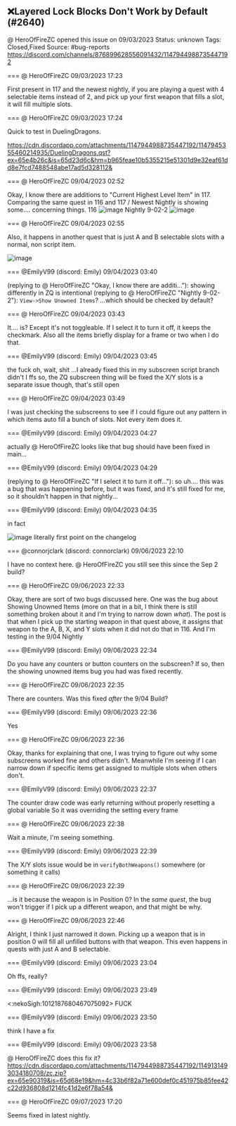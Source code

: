 ## ❌Layered Lock Blocks Don't Work by Default (#2640)
@ HeroOfFireZC opened this issue on 09/03/2023
Status: unknown
Tags: Closed,Fixed
Source: #bug-reports https://discord.com/channels/876899628556091432/1147944988735447192


=== @ HeroOfFireZC 09/03/2023 17:23

First present in 117 and the newest nightly, if you are playing a quest with 4 selectable items instead of 2, and pick up your first weapon that fills a slot, it will fill multiple slots.

=== @ HeroOfFireZC 09/03/2023 17:24

Quick to test in DuelingDragons.

https://cdn.discordapp.com/attachments/1147944988735447192/1147945355460214935/DuelingDragons.qst?ex=65e4b26c&is=65d23d6c&hm=b965feae10b5355215e51301d9e32eaf61dd8e7fcd7488548abe17ad5d328112&

=== @ HeroOfFireZC 09/04/2023 02:52

Okay, I know there are additions to "Current Highest Level Item" in 117. Comparing the same quest in 116 and 117 / Newest Nightly is showing some.... concerning things.
116
![image](https://cdn.discordapp.com/attachments/1147944988735447192/1148088321029963938/image.png?ex=65e53792&is=65d2c292&hm=82d668c0887438675b85919f9b6899b51fd80e827000f43a7a214da0d303acb6&)
Nightly 9-02-2
![image](https://cdn.discordapp.com/attachments/1147944988735447192/1148088565746651236/image.png?ex=65e537cc&is=65d2c2cc&hm=612edaa438ded5c2b276f30115b0bd151ec183b2843c5d15cd2631d9aa9d3b6b&)

=== @ HeroOfFireZC 09/04/2023 02:55

Also, it happens in another quest that is just A and B selectable slots with a normal, non script item.

![image](https://cdn.discordapp.com/attachments/1147944988735447192/1148088959277215755/zc_screen00001.png?ex=65e5382a&is=65d2c32a&hm=472483c9c9dc718a524c98704e61321daf2a0889bf804262bee45bc4387f3665&)

=== @EmilyV99 (discord: Emily) 09/04/2023 03:40

(replying to @ HeroOfFireZC "Okay, I know there are additi…"): showing differently in ZQ is intentional
(replying to @ HeroOfFireZC "Nightly 9-02-2"): `View->Show Unowned Items`?
...which should be checked by default?

=== @ HeroOfFireZC 09/04/2023 03:43

It.... is?
Except it's not toggleable.
If I select it to turn it off, it keeps the checkmark.
Also all the items briefly display for a frame or two when I do that.

=== @EmilyV99 (discord: Emily) 09/04/2023 03:45

the fuck
oh, wait, shit
...I already fixed this in my subscreen script branch didn't I
ffs
so, the ZQ subscreen thing will be fixed
the X/Y slots is a separate issue though, that's still open

=== @ HeroOfFireZC 09/04/2023 03:49

I was just checking the subscreens to see if I could figure out any pattern in which items auto fill a bunch of slots. Not every item does it.

=== @EmilyV99 (discord: Emily) 09/04/2023 04:27

actually @ HeroOfFireZC looks like that bug should have been fixed in main...

=== @EmilyV99 (discord: Emily) 09/04/2023 04:29

(replying to @ HeroOfFireZC "If I select it to turn it off…"): so uh.... this was a bug that was happening before, but it was fixed, and it's still fixed for me, so it shouldn't happen in that nightly...

=== @EmilyV99 (discord: Emily) 09/04/2023 04:35

in fact

![image](https://cdn.discordapp.com/attachments/1147944988735447192/1148114064862630048/image.png?ex=65e54f8b&is=65d2da8b&hm=e4e5e3de3eb32ac1292e199154bdb4828298151556bf11151af63abd39ac38fa&)
literally first point on the changelog

=== @connorjclark (discord: connorclark) 09/06/2023 22:10

I have no context here. @ HeroOfFireZC you still see this since the Sep 2 build?

=== @ HeroOfFireZC 09/06/2023 22:33

Okay, there are sort of two bugs discussed here. One was the bug about Showing Unowned Items (more on that in a bit, I think there is still something broken about it and I'm trying to narrow down *what*). The post is that when I pick up the starting weapon in that quest above, it assigns that weapon to the A, B, X, and Y slots when it did not do that in 116.
And I'm testing in the 9/04 Nightly

=== @EmilyV99 (discord: Emily) 09/06/2023 22:34

Do you have any counters or button counters on the subscreen?
If so, then the showing unowned items bug you had was fixed recently.

=== @ HeroOfFireZC 09/06/2023 22:35

There are counters. Was this fixed *after* the 9/04 Build?

=== @EmilyV99 (discord: Emily) 09/06/2023 22:36

Yes

=== @ HeroOfFireZC 09/06/2023 22:36

Okay, thanks for explaining that one, I was trying to figure out why some subscreens worked fine and others didn't.
Meanwhile I'm seeing if I can narrow down if specific items get assigned to multiple slots when others don't.

=== @EmilyV99 (discord: Emily) 09/06/2023 22:37

The counter draw code was early returning without properly resetting a global variable
So it was overriding the setting every frame

=== @ HeroOfFireZC 09/06/2023 22:38

Wait a minute, I'm seeing something.

=== @EmilyV99 (discord: Emily) 09/06/2023 22:39

The X/Y slots issue would be in `verifyBothWeapons()` somewhere (or something it calls)

=== @ HeroOfFireZC 09/06/2023 22:39

...is it because the weapon is in Position 0?
In the *same quest*, the bug won't trigger if I pick up a different weapon, and that might be why.

=== @ HeroOfFireZC 09/06/2023 22:46

Alright, I think I just narrowed it down.
Picking up a weapon that is in position 0 will fill all unfilled buttons with that weapon. This even happens in quests with just A and B selectable.

=== @EmilyV99 (discord: Emily) 09/06/2023 23:04

Oh ffs, really?

=== @EmilyV99 (discord: Emily) 09/06/2023 23:49

<:nekoSigh:1012187680467075092> FUCK

=== @EmilyV99 (discord: Emily) 09/06/2023 23:50

think I have a fix

=== @EmilyV99 (discord: Emily) 09/06/2023 23:58

@ HeroOfFireZC does this fix it?
https://cdn.discordapp.com/attachments/1147944988735447192/1149131493034180708/zc.zip?ex=65e90319&is=65d68e19&hm=4c33b6f82a71e600def0c451975b85fee42c22d936808d1214fc41d2e6f78a54&

=== @ HeroOfFireZC 09/07/2023 17:20

Seems fixed in latest nightly.
